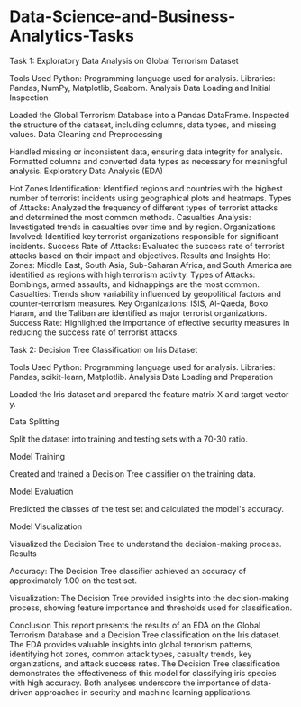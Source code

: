 # Data-Science-and-Business-Analytics-Tasks
Task 1: Exploratory Data Analysis on Global Terrorism Dataset

Tools Used
Python: Programming language used for analysis.
Libraries: Pandas, NumPy, Matplotlib, Seaborn.
Analysis
Data Loading and Initial Inspection

Loaded the Global Terrorism Database into a Pandas DataFrame.
Inspected the structure of the dataset, including columns, data types, and missing values.
Data Cleaning and Preprocessing

Handled missing or inconsistent data, ensuring data integrity for analysis.
Formatted columns and converted data types as necessary for meaningful analysis.
Exploratory Data Analysis (EDA)

Hot Zones Identification: Identified regions and countries with the highest number of terrorist incidents using geographical plots and heatmaps.
Types of Attacks: Analyzed the frequency of different types of terrorist attacks and determined the most common methods.
Casualties Analysis: Investigated trends in casualties over time and by region.
Organizations Involved: Identified key terrorist organizations responsible for significant incidents.
Success Rate of Attacks: Evaluated the success rate of terrorist attacks based on their impact and objectives.
Results and Insights
Hot Zones: Middle East, South Asia, Sub-Saharan Africa, and South America are identified as regions with high terrorism activity.
Types of Attacks: Bombings, armed assaults, and kidnappings are the most common.
Casualties: Trends show variability influenced by geopolitical factors and counter-terrorism measures.
Key Organizations: ISIS, Al-Qaeda, Boko Haram, and the Taliban are identified as major terrorist organizations.
Success Rate: Highlighted the importance of effective security measures in reducing the success rate of terrorist attacks.

Task 2: Decision Tree Classification on Iris Dataset

Tools Used
Python: Programming language used for analysis.
Libraries: Pandas, scikit-learn, Matplotlib.
Analysis
Data Loading and Preparation

Loaded the Iris dataset and prepared the feature matrix X and target vector y.

Data Splitting

Split the dataset into training and testing sets with a 70-30 ratio.

Model Training

Created and trained a Decision Tree classifier on the training data.

Model Evaluation

Predicted the classes of the test set and calculated the model's accuracy.

Model Visualization

Visualized the Decision Tree to understand the decision-making process.
Results

Accuracy: The Decision Tree classifier achieved an accuracy of approximately 1.00 on the test set.

Visualization: The Decision Tree provided insights into the decision-making process, showing feature importance and thresholds used for classification.

Conclusion
This report presents the results of an EDA on the Global Terrorism Database and a Decision Tree classification on the Iris dataset. The EDA provides valuable insights into global terrorism patterns, identifying hot zones, common attack types, casualty trends, key organizations, and attack success rates. The Decision Tree classification demonstrates the effectiveness of this model for classifying iris species with high accuracy. Both analyses underscore the importance of data-driven approaches in security and machine learning applications.
